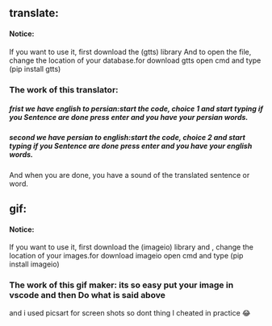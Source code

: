 ## translate:
#### Notice:
If you want to use it, first download the (gtts) library And to open the file, change the location of your database.for download gtts open cmd and type (pip install gtts)
### The work of this translator:
##### frist we have english to persian:start the code, choice 1 and start typing if you Sentence are done press enter and you have your persian words.
##### second we have persian to english:start the code, choice 2 and start typing if you Sentence are done press enter and you have your english words.
And when you are done, you have a sound of the translated sentence or word.
## gif:
#### Notice:
If you want to use it, first download the (imageio) library and , change the location of your images.for download imageio open cmd and type (pip install imageio)
### The work of this gif maker: its so easy put your image in vscode and then Do what is said above
and i used picsart for screen shots  so dont thing I cheated in practice 😂